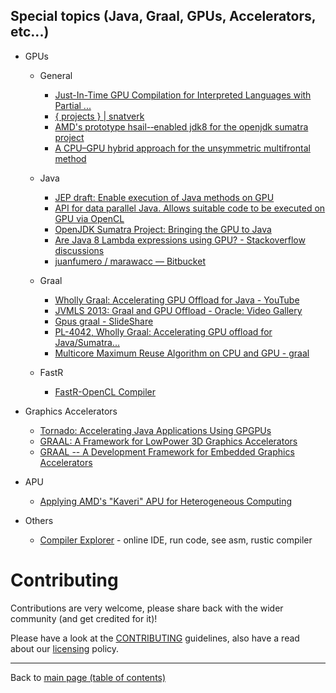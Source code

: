 ## Special topics (Java, Graal, GPUs, Accelerators, etc...)

- GPUs
   - General 
        - [Just-In-Time GPU Compilation for Interpreted Languages with Partial ...](http://www.research.ed.ac.uk/portal/files/33009999/vee.pdf)
        - [{ projects } | snatverk](http://snatverk.blogspot.com/p/projects.html)
        - [AMD's prototype hsail-‐enabled jdk8 for the openjdk sumatra project](http://developer.amd.com/apu/wp-content/uploads/sites/3/.../HSA-4024_Eric_Caspole.pdf)
        - [A CPU–GPU hybrid approach for the unsymmetric multifrontal method](http://www.sciencedirect.com/science/article/pii/S0167819111001293)

   - Java     
        - [JEP draft: Enable execution of Java methods on GPU](http://openjdk.java.net/jeps/8047074)
        - [API for data parallel Java. Allows suitable code to be executed on GPU via OpenCL](https://code.google.com/archive/p/aparapi/)
        - [OpenJDK Sumatra Project: Bringing the GPU to Java](https://www.youtube.com/watch?v=4ShyMMqjIJI)
        - [Are Java 8 Lambda expressions using GPU? - Stackoverflow discussions](https://stackoverflow.com/questions/30555694/are-java-8-lambda-expressions-using-gpu)
        - [juanfumero / marawacc — Bitbucket](https://bitbucket.org/juanfumero/marawacc)

   - Graal
        - [Wholly Graal: Accelerating GPU Offload for Java - YouTube](https://www.youtube.com/watch?v=uxDd5KfYdJU)
        - [JVMLS 2013: Graal and GPU Offload - Oracle: Video Gallery](https://video.oracle.com/detail/videos/featured-videos/video/2623576344001)
        - [Gpus graal - SlideShare](https://www.slideshare.net/jjfumero/gpus-graal)
        - [PL-4042, Wholly Graal: Accelerating GPU offload for Java/Sumatra...](https://www.slideshare.net/DevCentralAMD/pl4042-vasanthvenkatachalam)
        - [Multicore Maximum Reuse Algorithm on CPU and GPU - graal](http://graal.ens-lyon.fr/~mjacquel/mmre_cpu_gpu.html)

   - FastR
        - [FastR-OpenCL Compiler](https://bitbucket.org/juanfumero/fastr-gpu) 

- Graphics Accelerators
  - [Tornado: Accelerating Java Applications Using GPGPUs](http://on-demand.gputechconf.com/gtc/2016/posters/GTC_2016_Programming_Language_PL_01_P6341_WEB.pdf)
  - [GRAAL: A Framework for LowPower 3D Graphics Accelerators](https://repository.tudelft.nl/islandora/object/uuid:e875b571-129e-4304-ba04-223bd73b2cc3/datastream/OBJ)
  - [GRAAL -- A Development Framework for Embedded Graphics Accelerators](http://dl.acm.org/citation.cfm?id=969105)

- APU
  - [Applying AMD's "Kaveri" APU for Heterogeneous Computing](https://www.hotchips.org/wp-content/uploads/hc_archives/hc26/HC26-11-day1-epub/HC26.11-2-Mobile-Processors-epub/HC26.11.220-Bouvier-Kaveri-AMD-Final.pdf)

- Others
  - [Compiler Explorer](https://godbolt.org/) - online IDE, run code, see asm, rustic compiler

# Contributing

Contributions are very welcome, please share back with the wider community (and get credited for it)!

Please have a look at the [CONTRIBUTING](CONTRIBUTING.md) guidelines, also have a read about our [licensing](LICENSE.md) policy.

---

Back to [main page (table of contents)](./README.md)